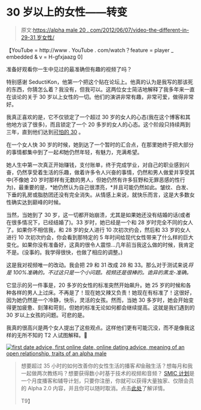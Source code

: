 # 30 岁以上的女性——转变

> 原文:[https://alpha male 20 . com/2012/06/07/video-the-different-in-29-31 岁女性/](https://alphamale20.com/2012/06/07/video-the-different-between-29-and-31-year-old-women/)

【YouTube = http://www . YouTube . com/watch？feature = player _ embedded & v = H-gfxjaazg 0]

准备好观看你一生中见过的最准确但有趣的视频了吗？

特别感谢 SeductiKon，他第一个把这个贴在论坛上。他真的认为是我写的那该死的东西，你猜怎么着？我没有，但我可以。这两位女士简洁地解释了我多年来一直在谈论的关于 30 岁以上女性的一切。他们的演讲非常有趣，非常可爱，做得非常好。

我真正喜欢的是，它不仅锁定了一个超过 30 岁的女人的心态(我在这个博客和其他地方谈了很多)，而且锁定了一个 20 多岁的女人的心态。这个阶段只持续两到三年，直到他们达到[可怕的 30](http://www.blackdragon-blog.com/2011/09/16/the-evolution-of-the-modern-woman-from-age-16-to-35/ "The Evolution Of The Modern Woman – From Age 16 to 35.") 。

在一个女人快 30 岁的时候，她到达了一个暂时的汇合点，在那里她终于把大部分的事情都集中到了一起*和*她仍然年轻，有魅力，充满希望。

她人生中第一次真正开始赚钱，支付账单，终于完成学业，对自己的职业感到兴奋，仍然享受着生活的乐趣，做着许多令人兴奋的事情，仍然和男人做爱并享受其中(不像她 20 岁时那样有无数的男人，但她仍然有许多狂野和无罪恶感的性行为)，最重要的是，*她仍然认为自己很漂亮，*并且可能仍然如此。皱纹、白发、下垂的乳房或脂肪团还没有完全消失。从情感上来说，就快乐而言，这是大多数女性确实达到巅峰的时候。

当然，当她到了 30 岁，这一切都开始崩溃，尤其是如果她还没有结婚的话(或者在很多情况下，已经结婚了)。33 岁时，她已经是一个和 28 岁时完全不同的女人了。如果你不相信我，和 28 岁的女人进行 10 次初次约会，然后和 33 岁的女人进行 10 次初次约会，你会看到那特定的 5 年时间给现代女性带来了什么样的巨大变化。如果你没有准备好，这真的很令人震惊...几年前当我这么做的时候，我肯定不是。(没事的。我学得很快，也做了相应的调整。)

这是我对视频唯一的改动。我会把 29 和 31 改成 28 和 33。那么对于测试来说*将是 100%准确的。不过这只是一个小问题。视频还是很棒的。诡异的黑龙-准确。*

它显示的另一件事是，20 多岁的女性的标准突然开始飙升。她 25 岁的时候和各种各样的男人上过床。不再是了！现在她又辣又负责！她现在有标准了！这很好，因为她仍然是一个冷静，快乐，灵活的女孩。然而，当她 30 多岁时，她会开始变得更加疲惫、刻薄和苛刻，但她的标准无论如何都会继续提高。这就是我们遇到的 30 岁以上女孩的问题。可悲的是。

我真的很高兴是两个女人提出了这些观点。这样他们更有可能沉没，而不是像我这样的无所不知的 T2 人试图解释。🙂

[![first date advice, first online date, online dating advice, meaning of an open relationship, traits of an alpha male](../Images/d5a54b27a665554afc339b23c51676db.png "first date advice, first online date, online dating advice, meaning of an open relationship, traits of an alpha male")](http://www.sovereignmaninnercircle.com/) 

> 想要超过 35 小时的如何改善你的女性生活的播客*和*金融生活？想每月和我一起做两次教练吗？想要获得数小时基于技术的视频和音频？ [SMIC 计划](https://alphamale20.kartra.com/page/vIL17)是一个月度播客和辅导计划，只要你注册，你就可以获得大量独家、仅限会员的 Alpha 2.0 内容，并且你可以随时取消。点击[此处](https://alphamale20.kartra.com/page/vIL17)了解详情。
> 
> T9】